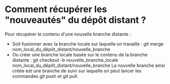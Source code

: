 # Comment récupérer les "nouveautés" du dépôt distant ?
Pour récupérer le contenu d'une nouvelle branche distante :
 - Soit fusionner avec la branche locale sur laquelle on travaille :
git merge nom_local_du_dépôt_distant/nouvelle_branche
 - Ou créer une branche locale basée sur le contenu de la branche distante :
git checkout -b nouvelle_branche_locale nom_local_du_dépôt_distant/nouvelle_branche
La nouvelle branche ainsi créée est une branche de suivi sur laquelle on peut lancer les commandes git push et git pull.